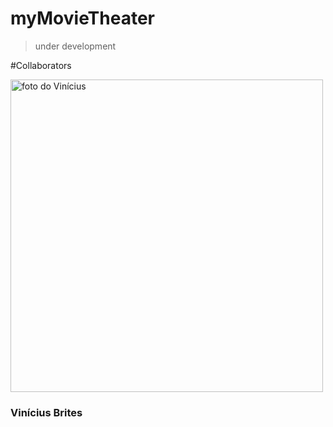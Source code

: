 # myMovieTheater

> under development

#Collaborators
<div>
<img src="github.com/vinnybrites.png" alt="foto do Vinícius" style="width:500px;">
<h3>Vinícius Brites</h3>
</div>
